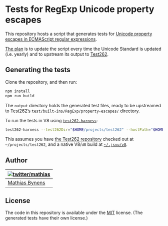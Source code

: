 # Tests for RegExp Unicode property escapes

This repository hosts a script that generates tests for [Unicode property escapes in ECMAScript regular expressions](https://github.com/tc39/proposal-regexp-unicode-property-escapes).

[The plan](https://github.com/tc39/test262/issues/950) is to update the script every time the Unicode Standard is updated (i.e. yearly) and to upstream its output to [Test262](https://github.com/tc39/test262).

## Generating the tests

Clone the repository, and then run:

```sh
npm install
npm run build
```

The `output` directory holds the generated test files, ready to be upstreamed to [Test262’s `test/built-ins/RegExp/property-escapes/` directory](https://github.com/tc39/test262/tree/main/test/built-ins/RegExp/property-escapes).

To run the tests in V8 using [`test262-harness`](https://github.com/bterlson/test262-harness):

```sh
test262-harness --test262Dir="$HOME/projects/test262" --hostPath="$HOME/.jsvu/v8" --hostType=d8 --hostArgs='--harmony-regexp-property' $(find output -name '*.js') --threads=4
```

This assumes you have [the Test262 repository](https://github.com/tc39/test262) checked out at `~/projects/test262`, and a native V8/`d8` build at [`~/.jsvu/v8`](https://github.com/GoogleChromeLabs/jsvu).

## Author

| [![twitter/mathias](https://gravatar.com/avatar/24e08a9ea84deb17ae121074d0f17125?s=70)](https://twitter.com/mathias "Follow @mathias on Twitter") |
|---|
| [Mathias Bynens](https://mathiasbynens.be/) |

## License

The code in this repository is available under the [MIT](https://mths.be/mit) license. (The generated tests have their own license.)
